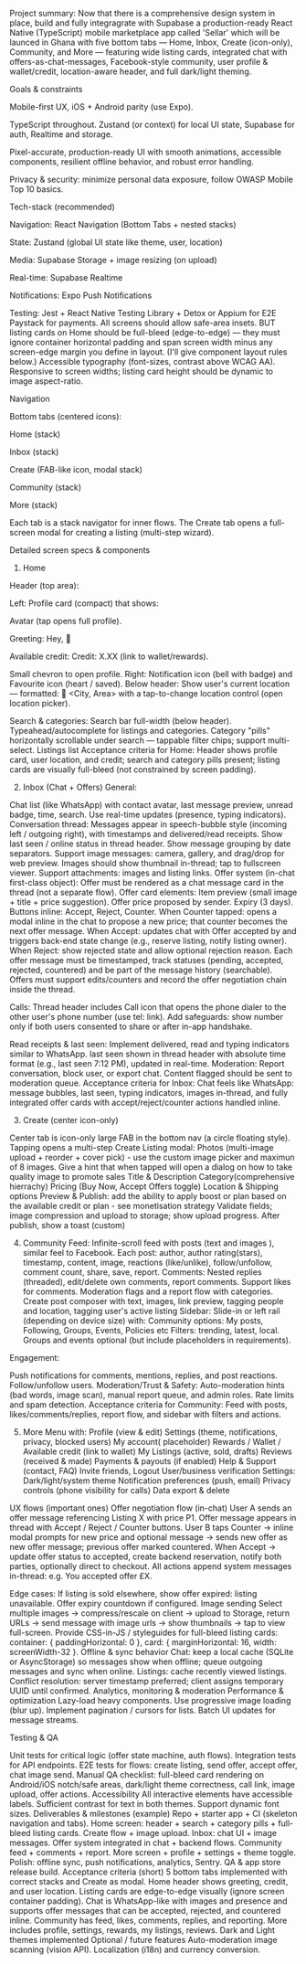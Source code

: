 Project summary:
Now that there is a comprehensive design system in place, build and fully integragrate with Supabase a production-ready React Native (TypeScript) mobile marketplace app called 'Sellar' which will be launced in Ghana with five bottom tabs — Home, Inbox, Create (icon-only), Community, and More — featuring wide listing cards, integrated chat with offers-as-chat-messages, Facebook-style community, user profile & wallet/credit, location-aware header, and full dark/light theming.

Goals & constraints

Mobile-first UX, iOS + Android parity (use Expo).

TypeScript throughout. Zustand (or context) for local UI state, Supabase for auth, Realtime and storage.

Pixel-accurate, production-ready UI with smooth animations, accessible components, resilient offline behavior, and robust error handling.

Privacy & security: minimize personal data exposure, follow OWASP Mobile Top 10 basics.

Tech-stack (recommended)

Navigation: React Navigation (Bottom Tabs + nested stacks)

State: Zustand (global UI state like theme, user, location)

Media: Supabase Storage + image resizing (on upload)

Real-time: Supabase Realtime

Notifications: Expo Push Notifications

Testing: Jest + React Native Testing Library + Detox or Appium for E2E
Paystack for payments.
All screens should allow safe-area insets. BUT listing cards on Home should be full-bleed (edge-to-edge) — they must ignore container horizontal padding and span screen width minus any screen-edge margin you define in layout. (I'll give component layout rules below.)
Accessible typography (font-sizes, contrast above WCAG AA).
Responsive to screen widths; listing card height should be dynamic to image aspect-ratio.

Navigation

Bottom tabs (centered icons):

Home (stack)

Inbox (stack)

Create (FAB-like icon, modal stack)

Community (stack)

More (stack)

Each tab is a stack navigator for inner flows. The Create tab opens a full-screen modal for creating a listing (multi-step wizard).

Detailed screen specs & components
1) Home

Header (top area):

Left: Profile card (compact) that shows:

Avatar (tap opens full profile).

Greeting: Hey, <FirstName> 👋

Available credit: Credit: X.XX (link to wallet/rewards).

Small chevron to open profile.
Right: Notification icon (bell with badge) and Favourite icon (heart / saved).
Below header: Show user's current location — formatted: 📍 <City, Area> with a tap-to-change location control (open location picker).

Search & categories:
Search bar full-width (below header). Typeahead/autocomplete for listings and categories.
Category "pills" horizontally scrollable under search — tappable filter chips; support multi-select.
Listings list
Acceptance criteria for Home:
Header shows profile card, user location, and credit; search and category pills present; listing cards are visually full-bleed (not constrained by screen padding).

2) Inbox (Chat + Offers)
General:

Chat list (like WhatsApp) with contact avatar, last message preview, unread badge, time, search.
Use real-time updates (presence, typing indicators).
Conversation thread:
Messages appear in speech-bubble style (incoming left / outgoing right), with timestamps and delivered/read receipts. Show last seen / online status in thread header.
Show message grouping by date separators.
Support image messages: camera, gallery, and drag/drop for web preview. Images should show thumbnail in-thread; tap to fullscreen viewer.
Support attachments: images and listing links.
Offer system (in-chat first-class object):
Offer must be rendered as a chat message card in the thread (not a separate flow).
Offer card elements:
Item preview (small image + title + price suggestion).
Offer price proposed by sender.
Expiry (3 days).
Buttons inline: Accept, Reject, Counter.
When Counter tapped: opens a modal inline in the chat to propose a new price; that counter becomes the next offer message.
When Accept: updates chat with Offer accepted by <User> and triggers back-end state change (e.g., reserve listing, notify listing owner).
When Reject: show rejected state and allow optional rejection reason.
Each offer message must be timestamped, track statuses (pending, accepted, rejected, countered) and be part of the message history (searchable).
Offers must support edits/counters and record the offer negotiation chain inside the thread.

Calls:
Thread header includes Call icon that opens the phone dialer to the other user's phone number (use tel: link). Add safeguards: show number only if both users consented to share or after in-app handshake.

Read receipts & last seen:
Implement delivered, read and typing indicators similar to WhatsApp.
last seen shown in thread header with absolute time format (e.g., last seen 7:12 PM), updated in real-time.
Moderation:
Report conversation, block user, or export chat. Content flagged should be sent to moderation queue.
Acceptance criteria for Inbox:
Chat feels like WhatsApp: message bubbles, last seen, typing indicators, images in-thread, and fully integrated offer cards with accept/reject/counter actions handled inline.

3) Create (center icon-only)

Center tab is icon-only large FAB in the bottom nav (a circle floating style).
Tapping opens a multi-step Create Listing modal:
Photos (multi-image upload + reorder + cover pick) - use the custom image picker and maximun of 8 images. Give a hint that when tapped will open a dialog on how to take quality image to promote sales
Title & Description
Category(comprehensive hierrachy)
Pricing (Buy Now, Accept Offers toggle)
Location & Shipping options
Preview & Publish: add the ability to apply boost or plan based on the available credit or plan - see monetisation strategy
Validate fields; image compression and upload to storage; show upload progress.
After publish, show a toast (custom)

4) Community
Feed:
Infinite-scroll feed with posts (text and images ), similar feel to Facebook.
Each post: author, author rating(stars), timestamp, content, image, reactions (like/unlike), follow/unfollow, comment count, share, save, report.
Comments:
Nested replies (threaded), edit/delete own comments, report comments.
Support likes for comments.
Moderation flags and a report flow with categories.
Create post composer with text, images, link preview, tagging people and location, tagging user's active listing
Sidebar:
Slide-in or left rail (depending on device size) with:
Community options: My posts, Following, Groups, Events, Policies etc
Filters: trending, latest, local.
Groups and events optional (but include placeholders in requirements).

Engagement:

Push notifications for comments, mentions, replies, and post reactions.
Follow/unfollow users.
Moderation/Trust & Safety:
Auto-moderation hints (bad words, image scan), manual report queue, and admin roles.
Rate limits and spam detection.
Acceptance criteria for Community:
Feed with posts, likes/comments/replies, report flow, and sidebar with filters and actions.

5) More
Menu with:
Profile (view & edit)
Settings (theme, notifications, privacy, blocked users)
My account( placeholder)
Rewards / Wallet / Available credit (link to wallet)
My Listings (active, sold, drafts)
Reviews (received & made)
Payments & payouts (if enabled)
Help & Support (contact, FAQ)
Invite friends, Logout
User/business verification
Settings:
Dark/light/system theme 
Notification preferences (push, email)
Privacy controls (phone visibility for calls)
Data export & delete

UX flows (important ones)
Offer negotiation flow (in-chat)
User A sends an offer message referencing Listing X with price P1.
Offer message appears in thread with Accept / Reject / Counter buttons.
User B taps Counter → inline modal prompts for new price and optional message → sends new offer as new offer message; previous offer marked countered.
When Accept -> update offer status to accepted, create backend reservation, notify both parties, optionally direct to checkout.
All actions append system messages in-thread: e.g. You accepted offer £X.

Edge cases:
If listing is sold elsewhere, show offer expired: listing unavailable.
Offer expiry countdown if configured.
Image sending
Select multiple images -> compress/rescale on client -> upload to Storage, return URLs -> send message with image urls -> show thumbnails -> tap to view full-screen.
Provide CSS-in-JS / styleguides for full-bleed listing cards: container: { paddingHorizontal: 0 }, card: { marginHorizontal: 16, width: screenWidth-32 }.
Offline & sync behavior
Chat: keep a local cache (SQLite or AsyncStorage) so messages show when offline; queue outgoing messages and sync when online.
Listings: cache recently viewed listings.
Conflict resolution: server timestamp preferred; client assigns temporary UUID until confirmed.
Analytics, monitoring & moderation
Performance & optimization
Lazy-load heavy components.
Use progressive image loading (blur up).
Implement pagination / cursors for lists.
Batch UI updates for message streams.

Testing & QA

Unit tests for critical logic (offer state machine, auth flows).
Integration tests for API endpoints.
E2E tests for flows: create listing, send offer, accept offer, chat image send.
Manual QA checklist: full-bleed card rendering on Android/iOS notch/safe areas, dark/light theme correctness, call link, image upload, offer actions.
Accessibility
All interactive elements have accessible labels.
Sufficient contrast for text in both themes.
Support dynamic font sizes.
Deliverables & milestones (example)
Repo + starter app + CI (skeleton navigation and tabs).
Home screen: header + search + category pills + full-bleed listing cards.
Create flow + image upload.
Inbox: chat UI + image messages.
Offer system integrated in chat + backend flows.
Community feed + comments + report.
More screen + profile + settings + theme toggle.
Polish: offline sync, push notifications, analytics, Sentry.
QA & app store release build.
Acceptance criteria (short)
5 bottom tabs implemented with correct stacks and Create as modal.
Home header shows greeting, credit, and user location.
Listing cards are edge-to-edge visually (ignore screen container padding).
Chat is WhatsApp-like with images and presence and supports offer messages that can be accepted, rejected, and countered inline.
Community has feed, likes, comments, replies, and reporting.
More includes profile, settings, rewards, my listings, reviews.
Dark and Light themes implemented
Optional / future features
Auto-moderation image scanning (vision API).
Localization (i18n) and currency conversion.